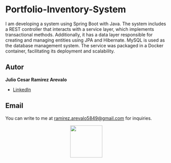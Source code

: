 # Portfolio-Inventory-System
I am developing a system using Spring Boot with Java. The system includes a REST controller that interacts with a service layer, which implements transactional methods. Additionally, it has a data layer responsible for creating and managing entities using JPA and Hibernate. MySQL is used as the database management system. The service was packaged in a Docker container, facilitating its deployment and scalability.
## Autor
**Julio Cesar Ramirez Arevalo**

* [LinkedIn](https://www.linkedin.com/in/julio-ramirez-649794219/)

## Email
You can write to me at ramirez.arevalo5849@gmail.com for inquiries.

<div align="center">
<img src="https://user-images.githubusercontent.com/74038190/212257468-1e9a91f1-b626-4baa-b15d-5c385dfa7ed2.gif" width="100">
</div>
